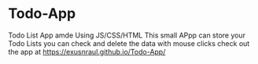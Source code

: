 # Todo-App
Todo List App amde Using JS/CSS/HTML
This small APpp can store your Todo Lists 
you can check and delete the data with mouse clicks 
check out the app at https://exusnraul.github.io/Todo-App/
